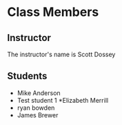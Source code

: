 # Class Members

## Instructor

The instructor's name is Scott Dossey

## Students

* Mike Anderson
* Test student 1
*Elizabeth Merrill
* ryan bowden
* James Brewer
